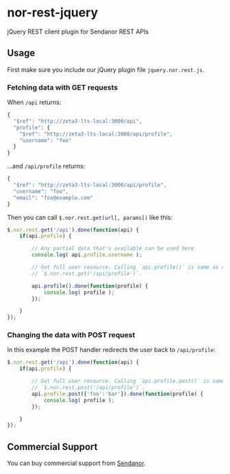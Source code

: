 nor-rest-jquery
===============

jQuery REST client plugin for Sendanor REST APIs


Usage
-----

First make sure you include our jQuery plugin file `jquery.nor.rest.js`.

### Fetching data with GET requests

When `/api` returns:

```javascript
{
  "$ref": "http://zeta3-lts-local:3000/api",
  "profile": {
    "$ref": "http://zeta3-lts-local:3000/api/profile",
	"username": "foo"
  }
}
```

...and `/api/profile` returns:

```javascript
{
  "$ref": "http://zeta3-lts-local:3000/api/profile",
  "username": "foo",
  "email": "foo@example.com"
}
```

Then you can call `$.nor.rest.get(url[, params])` like this:

```javascript
$.nor.rest.get('/api').done(function(api) {
	if(api.profile) {

		// Any partial data that's available can be used here
		console.log( api.profile.username );

		// Get full user resource. Calling `api.profile()` is same as calling 
		// `$.nor.rest.get('/api/profile')`.

		api.profile().done(function(profile) {
			console.log( profile );
		});

	}
});
```

### Changing the data with POST request

In this example the POST handler redirects the user back to `/api/profile`:

```javascript
$.nor.rest.get('/api').done(function(api) {
	if(api.profile) {

		// Get full user resource. Calling `api.profile.post()` is same as calling 
		// `$.nor.rest.post('/api/profile')`.
		api.profile.post({'foo':'bar'}).done(function(profile) {
			console.log( profile );
		});

	}
});
```

Commercial Support
------------------

You can buy commercial support from [Sendanor](http://sendanor.com/software).
